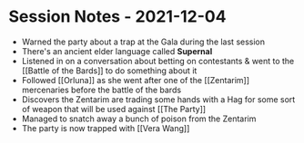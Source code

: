 # Session Notes - 2021-12-04

* Warned the party about a trap at the Gala during the last session
* There's an ancient elder language called **Supernal**
* Listened in on a conversation about betting on contestants & went to the [[Battle of the Bards]] to do something about it
* Followed [[Orluna]] as she went after one of the [[Zentarim]] mercenaries before the battle of the bards
* Discovers the Zentarim are trading some hands with a Hag for some sort of weapon that will be used against [[The Party]]
* Managed to snatch away a bunch of poison from the Zentarim
* The party is now trapped with [[Vera Wang]]